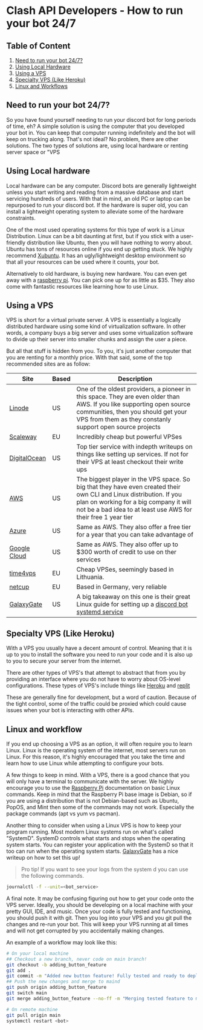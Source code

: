 # Clash API Developers - How to run your bot 24/7
## Table of Content
1. [Need to run your bot 24/7?](#1)
2. [Using Local Hardware](#2)
3. [Using a VPS](#3)
4. [Specialty VPS (Like Heroku)](#4)
5. [Linux and Workflows](#5)



## Need to run your bot 24/7? <a name="1"></a>
So you have found yourself needing to run your discord bot for long periods of time, eh? A simple solution is using the computer that you developed your bot in. You can keep that computer running indefinitely and the bot will keep on trucking along. 
That's not ideal? No problem, there are other solutions. The two types of solutions are, using local hardware or renting server space or "VPS

## Using Local hardware <a name="2"></a>
Local hardware can be any computer. Discord bots are generally lightweight unless you start writing and reading from a massive database and start servicing hundreds of users. With that in mind, an old PC or laptop can be repurposed to run your discord bot. If the hardware is super old, 
you can install a lightweight operating system to alleviate some of the hardware constraints. 

One of the most used operating systems for this type of work is a Linux Distribution. Linux can be a bit daunting at first, 
but if you stick with a user-friendly distribution like Ubuntu, then you will have nothing to worry about. Ubuntu has tons of resources
online if you end up getting stuck. We highly recommend [Xubuntu](https://xubuntu.org). It has an ugly/lightweight desktop environment so that all your resources can be used where it counts, your bot. 

Alternatively to old hardware, is buying new hardware. You can even get away with a [raspberry pi](https://www.raspberrypi.org/products/raspberry-pi-4-model-b/). 
You can pick one up for as little as $35. They also come with fantastic resources like learning how to use Linux. 

## Using a VPS <a name="3"></a>
VPS is short for a virtual private server. A VPS is essentially a logically distributed hardware using some kind of virtualization software. 
In other words, a company buys a big server and uses some virtualization software to divide up their server into smaller chunks and assign the user a piece. 

But all that stuff is hidden from you. To you, it's just another computer that you are renting for a monthly price. With that said, some 
of the top recommended sites are as follow:

| Site | Based | Description|
| --- | --- | --- |
| [Linode](https://www.linode.com/) | US | One of the oldest providers, a pioneer in this space. They are even older than AWS. If you like supporting open source communities, then you should get your VPS from them as they constanly support open source projects |
| [Scaleway](https://www.scaleway.com/) | EU | Incredibly cheap but powerful VPSes |
| [DigitalOcean](https://www.digitalocean.com/) | US | Top tier service with indepth writeups on things like setting up services. If not for their VPS at least checkout their write ups |
| [AWS](https://aws.amazon.com) | US | The biggest player in the VPS space. So big that they have even created their own CLI and Linux distribution. If you plan on working for a big company it will not be a bad idea to at least use AWS for their free 1 year tier |
| [Azure](https://azure.microsoft.com/en-us/) | US | Same as AWS. They also offer a free tier for a year that you can take advantage of |
| [Google Cloud](https://cloud.google.com) | US | Same as AWS. They also offer up to $300 worth of credit to use on ther services |
| [time4vps](https://www.time4vps.eu/) | EU | Cheap VPSes, seemingly based in Lithuania. |
| [netcup](https://www.netcup.eu/vserver/vps.php) | EU | Based in Germany, very reliable |
| [GalaxyGate](https://galaxygate.net/) | US | A big takeaway on this one is their great Linux guide for setting up a [discord bot systemd service](https://wiki.galaxygate.net/hosting/discord/python/) |


## Specialty VPS (Like Heroku) <a name="4"></a>
With a VPS you usually have a decent amount of control. Meaning that it is up to you to install the software you need to run your code and it is also up to you to secure your server from the internet. 

There are other types of VPS's that attempt to abstract that from you by providing an interface where you do not have to worry about OS-level configurations. These types of VPS's include things like [Heroku](https://www.heroku.com) and [replit](https://replit.com/languages/python3)

These are generally fine for development, but a word of caution. Because of the tight control, some of the traffic could be proxied which could cause issues when your bot is interacting with other APIs. 


## Linux and workflow <a name="5"></a>
If you end up choosing a VPS as an option, it will often require you to learn Linux. Linux is the operating system of the internet, most servers run on 
Linux. For this reason, it's highly encouraged that you take the time and learn how to use Linux while attempting to configure your bots. 

A few things to keep in mind. With a VPS, there is a good chance that you will only have a terminal to communicate with the server. We highly 
encourage you to use the [Raspberry Pi](https://www.raspberrypi.org/documentation/computers/using_linux.html) documentation on basic Linux commands. 
Keep in mind that the Raspberry Pi base image is Debian, so if you are using a distribution that is not Debian-based such as Ubuntu, PopOS, and Mint then some of the commands may not work. Especially the package commands (apt vs yum vs pacman).

Another thing to consider when using a Linux VPS is how to keep your program running. Most modern Linux systems run on what's called "SystemD". SystemD controls what starts and stops when the operating system starts. You can register your application with the SystemD so that it too can run when the operating system starts. [GalaxyGate](https://wiki.galaxygate.net/hosting/discord/python/) has a nice writeup on how to set this up!

> Pro tip! If you want to see your logs from the system d you can use the following commands.
```bash
journalctl -f --unit=<bot_service>
```

A final note. It may be confusing figuring out how to get your code onto the VPS server. Ideally, you should be developing on a local machine with your pretty GUI, IDE, and music. Once your code is fully tested and functioning, you should push it with git. Then you log into your VPS and you git pull the changes and re-run your bot. This will keep your VPS running at all times and will not get corrupted by you accidentally making changes. 

An example of a workflow may look like this:
```bash
# On your local machine
## Checkout a new branch, never code on main branch!
git checkout -b adding_button_feature
git add .
git commit -m "Added new button feature! Fully tested and ready to deploy"
## Push the new changes and merge to maind
git push origin adding_button_feature
git switch main
git merge adding_button_feature --no-ff -m "Merging tested feature to main branch"

# On remote machine
git pull origin main
systemctl restart <bot>
```
